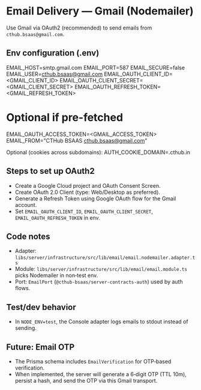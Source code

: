 # Email Delivery — Gmail (Nodemailer)

Use Gmail via OAuth2 (recommended) to send emails from `cthub.bsaas@gmail.com`.

## Env configuration (.env)

EMAIL_HOST=smtp.gmail.com
EMAIL_PORT=587
EMAIL_SECURE=false
EMAIL_USER=cthub.bsaas@gmail.com
EMAIL_OAUTH_CLIENT_ID=<GMAIL_CLIENT_ID>
EMAIL_OAUTH_CLIENT_SECRET=<GMAIL_CLIENT_SECRET>
EMAIL_OAUTH_REFRESH_TOKEN=<GMAIL_REFRESH_TOKEN>
# Optional if pre-fetched
EMAIL_OAUTH_ACCESS_TOKEN=<GMAIL_ACCESS_TOKEN>
EMAIL_FROM="CTHub BSAAS <cthub.bsaas@gmail.com>"

Optional (cookies across subdomains):
AUTH_COOKIE_DOMAIN=.cthub.in

## Steps to set up OAuth2
- Create a Google Cloud project and OAuth Consent Screen.
- Create OAuth 2.0 Client (type: Web/Desktop as preferred).
- Generate a Refresh Token using Google OAuth flow for the Gmail account.
- Set `EMAIL_OAUTH_CLIENT_ID`, `EMAIL_OAUTH_CLIENT_SECRET`, `EMAIL_OAUTH_REFRESH_TOKEN` in env.

## Code notes
- Adapter: `libs/server/infrastructure/src/lib/email/email.nodemailer.adapter.ts`
- Module: `libs/server/infrastructure/src/lib/email/email.module.ts` picks Nodemailer in non‑test env.
- Port: `EmailPort` (`@cthub-bsaas/server-contracts-auth`) used by auth flows.

## Test/dev behavior
- In `NODE_ENV=test`, the Console adapter logs emails to stdout instead of sending.

## Future: Email OTP
- The Prisma schema includes `EmailVerification` for OTP‑based verification.
- When implemented, the server will generate a 6‑digit OTP (TTL 10m), persist a hash, and send the OTP via this Gmail transport.
